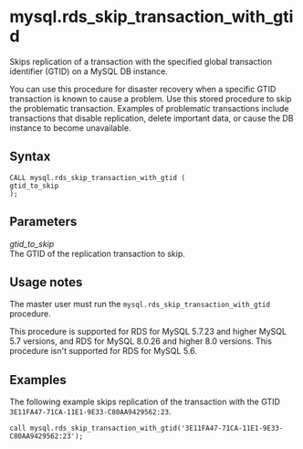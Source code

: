 # mysql\.rds\_skip\_transaction\_with\_gtid<a name="mysql_rds_skip_transaction_with_gtid"></a>

Skips replication of a transaction with the specified global transaction identifier \(GTID\) on a MySQL DB instance\.

You can use this procedure for disaster recovery when a specific GTID transaction is known to cause a problem\. Use this stored procedure to skip the problematic transaction\. Examples of problematic transactions include transactions that disable replication, delete important data, or cause the DB instance to become unavailable\.

## Syntax<a name="mysql_rds_skip_transaction_with_gtid-syntax"></a>

 

```
CALL mysql.rds_skip_transaction_with_gtid (
gtid_to_skip
);
```

## Parameters<a name="mysql_rds_skip_transaction_with_gtid-parameters"></a>

 *gtid\_to\_skip*   
The GTID of the replication transaction to skip\.

## Usage notes<a name="mysql_rds_skip_transaction_with_gtid-usage-notes"></a>

The master user must run the `mysql.rds_skip_transaction_with_gtid` procedure\.

This procedure is supported for RDS for MySQL 5\.7\.23 and higher MySQL 5\.7 versions, and RDS for MySQL 8\.0\.26 and higher 8\.0 versions\. This procedure isn't supported for RDS for MySQL 5\.6\.

## Examples<a name="mysql_rds_skip_transaction_with_gtid-examples"></a>

The following example skips replication of the transaction with the GTID `3E11FA47-71CA-11E1-9E33-C80AA9429562:23`\.

```
call mysql.rds_skip_transaction_with_gtid('3E11FA47-71CA-11E1-9E33-C80AA9429562:23');
```